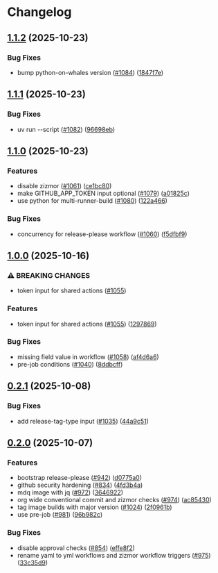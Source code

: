 # Changelog

## [1.1.2](https://github.com/immich-app/devtools/compare/multi-runner-build-workflow-v1.1.1...multi-runner-build-workflow-v1.1.2) (2025-10-23)


### Bug Fixes

* bump python-on-whales version ([#1084](https://github.com/immich-app/devtools/issues/1084)) ([1847f7e](https://github.com/immich-app/devtools/commit/1847f7ef211c58075482ed38d0e42f358db38b52))

## [1.1.1](https://github.com/immich-app/devtools/compare/multi-runner-build-workflow-v1.1.0...multi-runner-build-workflow-v1.1.1) (2025-10-23)


### Bug Fixes

* uv run --script ([#1082](https://github.com/immich-app/devtools/issues/1082)) ([96698eb](https://github.com/immich-app/devtools/commit/96698eb2afb1362ce20a8b1c73118cad53edbeed))

## [1.1.0](https://github.com/immich-app/devtools/compare/multi-runner-build-workflow-v1.0.0...multi-runner-build-workflow-v1.1.0) (2025-10-23)


### Features

* disable zizmor ([#1061](https://github.com/immich-app/devtools/issues/1061)) ([ce1bc80](https://github.com/immich-app/devtools/commit/ce1bc801c8739eb7f5b934f48d458f910bd0b6c0))
* make GITHUB_APP_TOKEN input optional ([#1079](https://github.com/immich-app/devtools/issues/1079)) ([a01825c](https://github.com/immich-app/devtools/commit/a01825cf0e45e9b6a2bc0749578348f996d65b39))
* use python for multi-runner-build ([#1080](https://github.com/immich-app/devtools/issues/1080)) ([122a466](https://github.com/immich-app/devtools/commit/122a466ce072cf0924b43957d111f4227ec0b2d2))


### Bug Fixes

* concurrency for release-please workflow ([#1060](https://github.com/immich-app/devtools/issues/1060)) ([f5dfbf9](https://github.com/immich-app/devtools/commit/f5dfbf9b78b5dd702b7ab4d795714bc1d12088f6))

## [1.0.0](https://github.com/immich-app/devtools/compare/multi-runner-build-workflow-v0.2.1...multi-runner-build-workflow-v1.0.0) (2025-10-16)


### ⚠ BREAKING CHANGES

* token input for shared actions ([#1055](https://github.com/immich-app/devtools/issues/1055))

### Features

* token input for shared actions ([#1055](https://github.com/immich-app/devtools/issues/1055)) ([1297869](https://github.com/immich-app/devtools/commit/1297869177d20b39191965dbaa60326337399c73))


### Bug Fixes

* missing field value in workflow ([#1058](https://github.com/immich-app/devtools/issues/1058)) ([af4d6a6](https://github.com/immich-app/devtools/commit/af4d6a6e0b3d2f0766d66a25f3d2c43e69ce3b25))
* pre-job conditions ([#1040](https://github.com/immich-app/devtools/issues/1040)) ([8ddbcff](https://github.com/immich-app/devtools/commit/8ddbcffc561a94841cc2ce0a28a9c25f01fe97cd))

## [0.2.1](https://github.com/immich-app/devtools/compare/multi-runner-build-workflow-v0.2.0...multi-runner-build-workflow-v0.2.1) (2025-10-08)


### Bug Fixes

* add release-tag-type input ([#1035](https://github.com/immich-app/devtools/issues/1035)) ([44a9c51](https://github.com/immich-app/devtools/commit/44a9c5141750a6f68f957ecccf68c56c377ac13d))

## [0.2.0](https://github.com/immich-app/devtools/compare/multi-runner-build-workflow-0.1.1...multi-runner-build-workflow-v0.2.0) (2025-10-07)


### Features

* bootstrap release-please ([#942](https://github.com/immich-app/devtools/issues/942)) ([d0775a0](https://github.com/immich-app/devtools/commit/d0775a0f7265bee71938b48ea91faac13f61c27e))
* github security hardening ([#834](https://github.com/immich-app/devtools/issues/834)) ([4fd3b4a](https://github.com/immich-app/devtools/commit/4fd3b4a167432e50a19cdeaa55df3bad5891c731))
* mdq image with jq ([#972](https://github.com/immich-app/devtools/issues/972)) ([3646922](https://github.com/immich-app/devtools/commit/3646922ebe9512dddb9de29e2274676a588a5940))
* org wide conventional commit and zizmor checks ([#974](https://github.com/immich-app/devtools/issues/974)) ([ac85430](https://github.com/immich-app/devtools/commit/ac854300945828c321ce43bd63c616d00f18a771))
* tag image builds with major version ([#1024](https://github.com/immich-app/devtools/issues/1024)) ([2f0961b](https://github.com/immich-app/devtools/commit/2f0961babab188fdde832563ad9ebc0baee6b89b))
* use pre-job ([#981](https://github.com/immich-app/devtools/issues/981)) ([96b982c](https://github.com/immich-app/devtools/commit/96b982c0ea30c5c21656edc99406af6358c81d81))


### Bug Fixes

* disable approval checks ([#854](https://github.com/immich-app/devtools/issues/854)) ([effe8f2](https://github.com/immich-app/devtools/commit/effe8f2972bcbb338f1899d44c503b7f7cfef673))
* rename yaml to yml workflows and zizmor workflow triggers ([#975](https://github.com/immich-app/devtools/issues/975)) ([33c35d9](https://github.com/immich-app/devtools/commit/33c35d9756122ba9f2e1c9690a3c861448fa8415))
